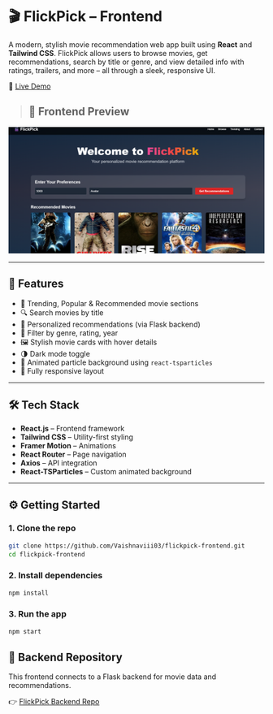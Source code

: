 # 🎬 FlickPick – Frontend

A modern, stylish movie recommendation web app built using **React** and **Tailwind CSS**. FlickPick allows users to browse movies, get recommendations, search by title or genre, and view detailed info with ratings, trailers, and more – all through a sleek, responsive UI.

🔗 [Live Demo](https://lambent-gumdrop-d75634.netlify.app/)

> ## 📸 Frontend Preview

![FlickPick Frontend](./src/assets/Preview.png)


---

## 🚀 Features

- 🎥 Trending, Popular & Recommended movie sections
- 🔍 Search movies by title
- 🧠 Personalized recommendations (via Flask backend)
- 📂 Filter by genre, rating, year
- 🖼️ Stylish movie cards with hover details
- 🌗 Dark mode toggle
- 🌟 Animated particle background using `react-tsparticles`
- 📱 Fully responsive layout

---

## 🛠️ Tech Stack

- **React.js** – Frontend framework
- **Tailwind CSS** – Utility-first styling
- **Framer Motion** – Animations
- **React Router** – Page navigation
- **Axios** – API integration
- **React-TSParticles** – Custom animated background


---

## ⚙️ Getting Started

### 1. Clone the repo

```bash
git clone https://github.com/Vaishnaviii03/flickpick-frontend.git
cd flickpick-frontend
```
### 2. Install dependencies


```bash
npm install
```
### 3. Run the app

```bash
npm start
```

## 🔗 Backend Repository

This frontend connects to a Flask backend for movie data and recommendations.

👉 [FlickPick Backend Repo](https://github.com/Vaishnaviii03/FlickPick-Backend)


